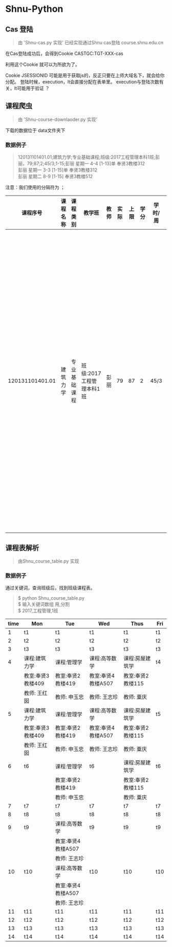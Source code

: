 # Shnu-Python
## Cas 登陆
>由 'Shnu-cas.py 实现' 
已经实现通过Shnu cas登陆 course.shnu.edu.cn


在Cas登陆成功后，会得到Cookie CASTGC:TGT-XXX-cas

利用这个Cookie 就可以为所欲为了。

Cookie JSESSIONID 可能是用于获取js的，反正只要在上师大域名下，就会给你分配。
登陆时候，execution，lt会直接分配在表单里。 execution与登陆次数有关，lt可能用于验证 ？


## 课程爬虫
>  由 'Shnu-course-downlaoder.py 实现' 

下载的数据位于 data文件夹下

### 数据例子

> 120131101401.01;建筑力学;专业基础课程;班级:2017工程管理本科1班;彭丽，79;87;2;45/3;1-15;彭丽 星期一 4-4 [1-13]单  奉贤3教楼312  <br>彭丽 星期一 3-3 [1-15]单  奉贤3教楼312  <br>彭丽 星期二 8-9 [1-15]  奉贤3教楼512     

注意：我们使用的分隔符为 ；

| 课程序号 | 课程名称 | 课程类别 |教学班 |教师 |实际 |上限 | 学分 | 学时/周| 上课地点
|---|---|---|---|---|---|---|---|---|---|
| 120131101401.01 | 建筑力学 | 专业基础课程|班级:2017工程管理本科1班 |彭丽 |79 |87 | 2 | 45/3|彭丽 星期一 4-4 [1-13]单  奉贤3教楼312  <br>彭丽 星期一 3-3 [1-15]单  奉贤3教楼312  <br>彭丽 星期二 8-9 [1-15]  奉贤3教楼512 

## 课程表解析
> 由Shnu_course_table.py 实现

### 数据例子

通过关键词，查询班级后，找到班级课程表。 
>$ python Shnu_course_table.py <br>
>$ 输入关键词数组 用,分割 <br>
>$ 2017,工程管理,1班<br>



| time |         Mon         |         Tue          |         Wed          |         Thus        | Fri |
|------|---------------------|----------------------|----------------------|---------------------|-----|
|  1   |          t1         |          t1          |          t1          |          t1         |  t1 |
|  2   |          t2         |          t2          |          t2          |          t2         |  t2 |
|  3   |          t3         |          t3          |          t3          |          t3         |  t3 |
|  4   |    课程:建筑力学    |     课程:管理学      |    课程:高等数学     |   课程:房屋建筑学   |  t4 |
|      |  教室:奉贤3教楼409  |  教室:奉贤2教楼419   |  教室:奉贤4教楼A507  |  教室:奉贤2教楼115  |     |
|      |     教师: 王红囡    |     教师: 申玉忠     |     教师: 王志珍     |      教师: 粟庆     |     |
|  5   |    课程:建筑力学    |     课程:管理学      |    课程:高等数学     |   课程:房屋建筑学   |  t5 |
|      |  教室:奉贤3教楼409  |  教室:奉贤2教楼419   |  教室:奉贤4教楼A507  |  教室:奉贤2教楼115  |     |
|      |     教师: 王红囡    |     教师: 申玉忠     |     教师: 王志珍     |      教师: 粟庆     |     |
|  6   |          t6         |     课程:管理学      |          t6          |   课程:房屋建筑学   |  t6 |
|      |                     |  教室:奉贤2教楼419   |                      |  教室:奉贤2教楼115  |     |
|      |                     |     教师: 申玉忠     |                      |      教师: 粟庆     |     |
|  7   |          t7         |          t7          |          t7          |          t7         |  t7 |
|  8   |          t8         |          t8          |          t8          |          t8         |  t8 |
|  9   |          t9         |    课程:高等数学     |          t9          |          t9         |  t9 |
|      |                     |  教室:奉贤4教楼A507  |                      |                     |     |
|      |                     |     教师: 王志珍     |                      |                     |     |
|  10  |         t10         |    课程:高等数学     |         t10          |         t10         | t10 |
|      |                     |  教室:奉贤4教楼A507  |                      |                     |     |
|      |                     |     教师: 王志珍     |                      |                     |     |
|  11  |         t11         |         t11          |         t11          |         t11         | t11 |
|  12  |         t12         |         t12          |         t12          |         t12         | t12 |
|  13  |         t13         |         t13          |         t13          |         t13         | t13 |
|  14  |         t14         |         t14          |         t14          |         t14         | t14 |

